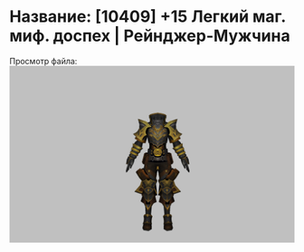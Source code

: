 # Название: [10409] +15 Легкий маг. миф. доспех | Рейнджер-Мужчина

Просмотр файла:
![p020023.png](p020023.png)